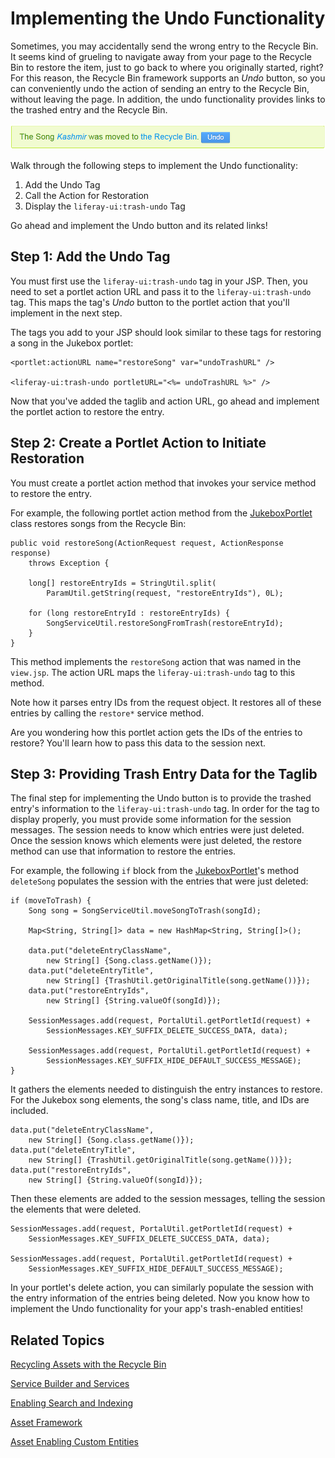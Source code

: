 # Implementing the Undo Functionality [](id=implementing-the-undo-functionality)

Sometimes, you may accidentally send the wrong entry to the Recycle Bin. It
seems kind of grueling to navigate away from your page to the Recycle Bin to
restore the item, just to go back to where you originally started, right?
For this reason, the Recycle Bin framework supports an *Undo* button, so you can
conveniently undo the action of sending an entry to the Recycle Bin, without
leaving the page. In addition, the undo functionality provides links to the
trashed entry and the Recycle Bin.

![Figure 1: Implementing the Undo button enables users to conveniently retrieve entries back from the Recycle Bin.](../../images/undo-rb.png)

Walk through the following steps to implement the Undo functionality:

1. Add the Undo Tag
2. Call the Action for Restoration
3. Display the `liferay-ui:trash-undo` Tag

Go ahead and implement the Undo button and its related links!

## Step 1: Add the Undo Tag [](id=step-1-add-the-undo-tag)

You must first use the `liferay-ui:trash-undo` tag in your JSP. Then, you need
to set a portlet action URL and pass it to the `liferay-ui:trash-undo` tag. This
maps the tag's *Undo* button to the portlet action that you'll implement in the
next step. 

The tags you add to your JSP should look similar to these tags for restoring a
song in the Jukebox portlet:

    <portlet:actionURL name="restoreSong" var="undoTrashURL" />

    <liferay-ui:trash-undo portletURL="<%= undoTrashURL %>" />

Now that you've added the taglib and action URL, go ahead and implement the 
portlet action to restore the entry.

## Step 2: Create a Portlet Action to Initiate Restoration [](id=step-2-create-a-portlet-action-to-initiate-restoration)

You must create a portlet action method that invokes your service method to
restore the entry. 

For example, the following portlet action method from the [JukeboxPortlet](https://github.com/liferay-labs/jukebox-portlet/blob/6.2.x/docroot/WEB-INF/src/org/liferay/jukebox/portlet/JukeboxPortlet.java)
class restores songs from the Recycle Bin:

    public void restoreSong(ActionRequest request, ActionResponse response)
        throws Exception {

        long[] restoreEntryIds = StringUtil.split(
            ParamUtil.getString(request, "restoreEntryIds"), 0L);

        for (long restoreEntryId : restoreEntryIds) {
            SongServiceUtil.restoreSongFromTrash(restoreEntryId);
        }
    }

This method implements the `restoreSong` action that was named in the
`view.jsp`. The action URL maps the `liferay-ui:trash-undo` tag to this method.

Note how it parses entry IDs from the request object. It restores all of these
entries by calling the `restore*` service method. 

Are you wondering how this portlet action gets the IDs of the entries to
restore? You'll learn how to pass this data to the session next. 

## Step 3: Providing Trash Entry Data for the Taglib [](id=step-3-providing-trash-entry-data-for-the-taglib)

The final step for implementing the Undo button is to provide the trashed
entry's information to the `liferay-ui:trash-undo` tag. In order for the
tag to display properly, you must provide some information for the session
messages. The session needs to know which entries were just deleted. Once the
session knows which elements were just deleted, the restore method can use that
information to restore the entries. 

For example, the following `if` block from the [JukeboxPortlet](https://github.com/liferay-labs/jukebox-portlet/blob/6.2.x/docroot/WEB-INF/src/org/liferay/jukebox/portlet/JukeboxPortlet.java)'s
method `deleteSong` populates the session with the entries that were just
deleted: 

    if (moveToTrash) {
        Song song = SongServiceUtil.moveSongToTrash(songId);

        Map<String, String[]> data = new HashMap<String, String[]>();

        data.put("deleteEntryClassName",
            new String[] {Song.class.getName()});
        data.put("deleteEntryTitle",
            new String[] {TrashUtil.getOriginalTitle(song.getName())});
        data.put("restoreEntryIds",
            new String[] {String.valueOf(songId)});

        SessionMessages.add(request, PortalUtil.getPortletId(request) +
            SessionMessages.KEY_SUFFIX_DELETE_SUCCESS_DATA, data);

        SessionMessages.add(request, PortalUtil.getPortletId(request) +
            SessionMessages.KEY_SUFFIX_HIDE_DEFAULT_SUCCESS_MESSAGE);
    }

It gathers the elements needed to distinguish the entry instances to restore.
For the Jukebox song elements, the song's class name, title, and IDs are
included.

    data.put("deleteEntryClassName",
        new String[] {Song.class.getName()});
    data.put("deleteEntryTitle",
        new String[] {TrashUtil.getOriginalTitle(song.getName())});
    data.put("restoreEntryIds",
        new String[] {String.valueOf(songId)});

Then these elements are added to the session messages, telling the session the
elements that were deleted. 

    SessionMessages.add(request, PortalUtil.getPortletId(request) +
        SessionMessages.KEY_SUFFIX_DELETE_SUCCESS_DATA, data);

    SessionMessages.add(request, PortalUtil.getPortletId(request) +
        SessionMessages.KEY_SUFFIX_HIDE_DEFAULT_SUCCESS_MESSAGE);

In your portlet's delete action, you can similarly populate the session with the
entry information of the entries being deleted. Now you know how to implement
the Undo functionality for your app's trash-enabled entities!

## Related Topics [](id=related-topics)

[Recycling Assets with the Recycle Bin](/discover/portal/-/knowledge_base/6-2/recycling-assets-with-the-recycle-bin)

[Service Builder and Services](/develop/tutorials/-/knowledge_base/6-2/service-builder)

[Enabling Search and Indexing](/develop/learning-paths/-/knowledge_base/6-2/enabling-search-and-indexing)

[Asset Framework](/develop/tutorials/-/knowledge_base/6-2/asset-framework)

[Asset Enabling Custom Entities](/develop/learning-paths/-/knowledge_base/6-2/asset-enabling-custom-entities)
